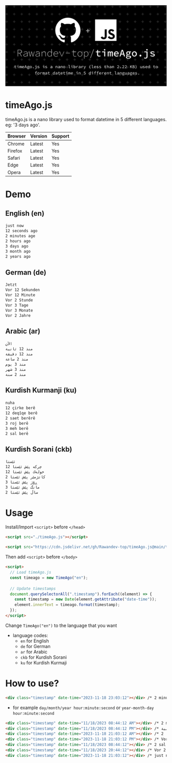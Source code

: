 <img src="./timeAgo.js.png"/>

# timeAgo.js
timeAgo.js is a nano library used to format datetime in 5 different languages. eg: '3 days ago'.

| Browser | Version | Support |
|---------|---------|---------|
| Chrome  | Latest  |   Yes   |
| Firefox | Latest  |   Yes   |
| Safari  | Latest  |   Yes   |
| Edge    | Latest  |   Yes   |
| Opera   | Latest  |   Yes   |

# Demo

## English (en)

```plain
just now
12 seconds ago
2 minutes age
2 hours ago
3 days ago
3 month ago
2 years ago
```

## German (de)

```plain
Jetzt
Vor 12 Sekunden
Vor 12 Minute
Vor 2 Stunde
Vor 3 Tage
Vor 3 Monate
Vor 2 Jahre
```

## Arabic (ar)

```plain
الآن
منذ 12 ثانية
منذ 12 دقيقة
منذ 2 ساعة
منذ 3 يوم
منذ 3 شهر
منذ 2 سنة
```

## Kurdish Kurmanji (ku)

```plain
nuha
12 çirke berê
12 deqîqe berê
2 saet berêrê
3 roj berê
3 meh berê
2 sal berê
```

## Kurdish Sorani (ckb)

```plain
ئێستا
12 چرکە پێش ئێستا
12 خولەك پێش ئێستا
2 کاتژمێر پێش ئێستا
3 ڕۆژ پێش ئێستا
3 مانگ پێش ئێستا
2 ساڵ پێش ئێستا
```

# Usage

Install/Import `<script>` before `</head>`

```html
<script src="./timeAgo.js"></script>
```

```html
<script src="https://cdn.jsdelivr.net/gh/Rawandev-top/timeAgo.js@main/timeAgo.js"></script>
```

Then add `<script>` before `</body>`

```html
<script>
  // Load timeAgo.js
  const timeago = new TimeAgo("en");

  // Update timestamps
  document.querySelectorAll(".timestamp").forEach((element) => {
    const timestamp = new Date(element.getAttribute("date-time"));
    element.innerText = timeago.format(timestamp);
  });
</script>
```

Change `TimeAgo("en")` to the language that you want

- language codes:
  -  `en` for English
  -  `de` for German
  -  `ar` for Arabic
  -  `ckb` for Kurdish Sorani
  -  `ku` for Kurdish Kurmaji

# How to use?

```html
<div class="timestamp" date-time="2023-11-18 23:03:12"></div> /* 2 minutes ago */
```

 - for example `day/month/year hour:minute:second` or `year-month-day hour:minute:second`

```html
<div class="timestamp" date-time="11/18/2023 08:44:12 AM"></div> /* 2 minutes ago */
<div class="timestamp" date-time="11/18/2023 08:44:12 PM"></div> /* منذ 12 ثانية */
<div class="timestamp" date-time="2023-11-18 21:03:12 AM"></div> /* 2 کاتژمێر پێش ئێستا */
<div class="timestamp" date-time="2023-11-18 21:03:12 PM"></div> /* Vor 3 Monate */
<div class="timestamp" date-time="11/18/2023 08:44:12"></div> /* 2 sal berê */
<div class="timestamp" date-time="11/18/2023 20:44:12"></div> /* Vor 2 Stunde */
<div class="timestamp" date-time="2023-11-18 21:03:12"></div> /* just now */
```
